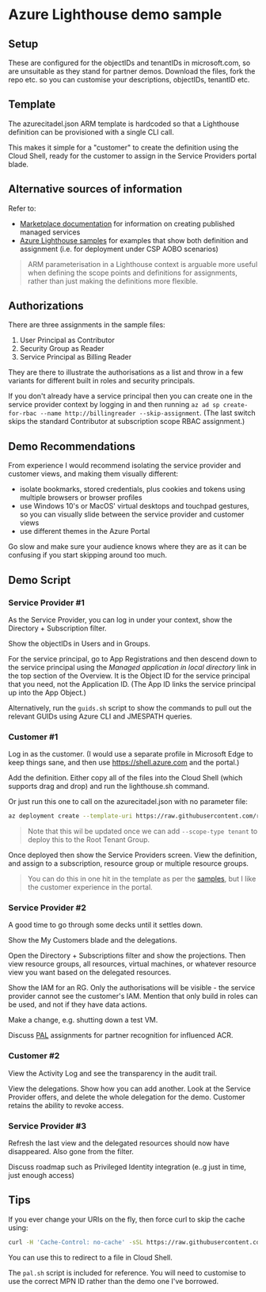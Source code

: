 # Azure Lighthouse demo sample

## Setup

These are configured for the objectIDs and tenantIDs in microsoft.com, so are unsuitable as they stand for partner demos. Download the files, fork the repo etc. so you can customise your descriptions, objectIDs, tenantID etc.

## Template

The azurecitadel.json ARM template is hardcoded so that a Lighthouse definition can be provisioned with a single CLI call.

This makes it simple for a "customer" to create the definition using the Cloud Shell, ready for the customer to assign in the Service Providers portal blade.

## Alternative sources of information

Refer to:

* [Marketplace documentation](https://docs.microsoft.com/azure/lighthouse/how-to/publish-managed-services-offers) for information on creating published managed services
* [Azure Lighthouse samples](https://github.com/Azure/Azure-Lighthouse-samples) for examples that show both definition and assignment (i.e. for deployment under CSP AOBO scenarios)

> ARM parameterisation in a Lighthouse context is arguable more useful when defining the scope points and definitions for assignments, rather than just making the definitions more flexible.

## Authorizations

There are three assignments in the sample files:

1. User Principal as Contributor
1. Security Group as Reader
1. Service Principal as Billing Reader

They are there to illustrate the authorisations as a list and throw in a few variants for different built in roles and security principals.

If you don't already have a service principal then you can create one in the service provider context by logging in and then running `az ad sp create-for-rbac --name http://billingreader --skip-assignment`. (The last switch skips the standard Contributor at subscription scope RBAC assignment.)

## Demo Recommendations

From experience I would recommend isolating the service provider and customer views, and making them visually different:

* isolate bookmarks, stored credentials, plus cookies and tokens using multiple browsers or browser profiles
* use Windows 10's or MacOS' virtual desktops and touchpad gestures, so you can visually slide between the service provider and customer views
* use different themes in the Azure Portal

Go slow and make sure your audience knows where they are as it can be confusing if you start skipping around too much.

## Demo Script

### Service Provider #1

As the Service Provider, you can log in under your context, show the Directory + Subscription filter.

Show the objectIDs in Users and in Groups.

For the service principal, go to App Registrations and then descend down to the service principal using the _Managed application in local directory_ link in the top section of the Overview. It is the Object ID for the service principal that you need, not the Application ID.  (The App ID links the service principal up into the App Object.)

Alternatively, run the `guids.sh` script to show the commands to pull out the relevant GUIDs using Azure CLI and JMESPATH queries.

### Customer #1

Log in as the customer. (I would use a separate profile in Microsoft Edge to keep things sane, and then use <https://shell.azure.com> and the portal.)

Add the definition. Either copy all of the files into the Cloud Shell (which supports drag and drop) and run the lighthouse.sh command.

Or just run this one to call on the azurecitadel.json with no parameter file:

```bash
az deployment create --template-uri https://raw.githubusercontent.com/richeney/lighthouse/master/azurecitadel.json --location westeurope
```

> Note that this wil be updated once we can add `--scope-type tenant` to deploy this to the Root Tenant Group.

Once deployed then show the Service Providers screen. View the definition, and assign to a subscription, resource group or multiple resource groups.

> You can do this in one hit in the template as per the [samples](https://github.com/Azure/Azure-Lighthouse-samples), but I like the customer experience in the portal.

### Service Provider #2

A good time to go through some decks until it settles down.

Show the My Customers blade and the delegations.

Open the Directory + Subscriptions filter and show the projections. Then view resource groups, all resources, virtual machines, or whatever resource view you want based on the delegated resources.

Show the IAM for an RG.  Only the authorisations will be visible - the service provider cannot see the customer's IAM. Mention that only build in roles can be used, and not if they have data actions.

Make a change, e.g. shutting down a test VM.

Discuss [PAL](https://aka.ms/partneradminlink) assignments for partner recognition for influenced ACR.

### Customer #2

View the Activity Log and see the transparency in the audit trail.

View the delegations.  Show how you can add another. Look at the Service Provider offers, and delete the whole delegation for the demo. Customer retains the ability to revoke access.

### Service Provider #3

Refresh the last view and the delegated resources should now have disappeared. Also gone from the filter.

Discuss roadmap such as Privileged Identity integration (e..g just in time, just enough access)

## Tips

If you ever change your URIs on the fly, then force curl to skip the cache using:

```bash
curl -H 'Cache-Control: no-cache' -sSL https://raw.githubusercontent.com/richeney/lighthouse/master/azurecitadel.json
```

You can use this to redirect to a file in Cloud Shell.

The `pal.sh` script is included for reference. You will need to customise to use the correct MPN ID rather than the demo one I've borrowed.
